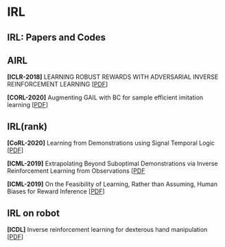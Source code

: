 # IRL
## IRL: Papers and Codes

## AIRL
**[ICLR-2018]** LEARNING ROBUST REWARDS WITH ADVERSARIAL INVERSE REINFORCEMENT LEARNING [[PDF](https://arxiv.org/abs/1710.11248)]

**[CORL-2020]** Augmenting GAIL with BC for sample efficient imitation learning [[PDF](https://arxiv.org/abs/2001.07798)]

## IRL(rank)
**[CoRL-2020]** Learning from Demonstrations using Signal Temporal Logic [[PDF](https://arxiv.org/abs/2102.07730)]

**[ICML-2019]** Extrapolating Beyond Suboptimal Demonstrations via Inverse Reinforcement Learning from Observations [[PDF](https://proceedings.mlr.press/v97/brown19a.html)

**[ICML-2019]** On the Feasibility of Learning, Rather than Assuming, Human Biases for Reward Inference [[PDF](https://arxiv.org/abs/1906.09624)]

## IRL on robot
**[ICDL]** Inverse reinforcement learning for dexterous hand manipulation [[PDF](https://ieeexplore.ieee.org/abstract/document/9515637)]

